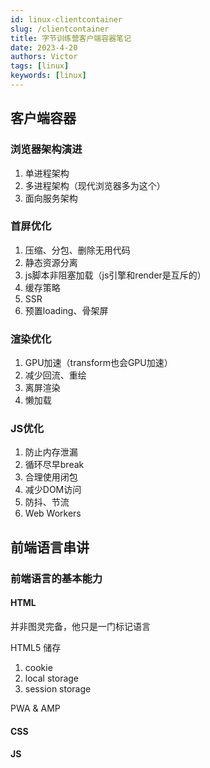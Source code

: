 ```yaml
---
id: linux-clientcontainer
slug: /clientcontainer
title: 字节训练营客户端容器笔记
date: 2023-4-20
authors: Victor
tags: [linux]
keywords: [linux]
---
```

<!--truncate-->

## 客户端容器

### 浏览器架构演进

1. 单进程架构
2. 多进程架构（现代浏览器多为这个）
3. 面向服务架构

### 首屏优化

1. 压缩、分包、删除无用代码
2. 静态资源分离
3. js脚本非阻塞加载（js引擎和render是互斥的）
4. 缓存策略
5. SSR
6. 预置loading、骨架屏

### 渲染优化

1. GPU加速（transform也会GPU加速）
2. 减少回流、重绘
3. 离屏渲染
4. 懒加载

### JS优化

1. 防止内存泄漏
2. 循环尽早break
3. 合理使用闭包
4. 减少DOM访问
5. 防抖、节流
6. Web Workers

## 前端语言串讲

### 前端语言的基本能力

#### HTML

并非图灵完备，他只是一门标记语言

HTML5 储存

1. cookie
2. local storage
3. session storage

PWA & AMP

#### CSS

#### JS
